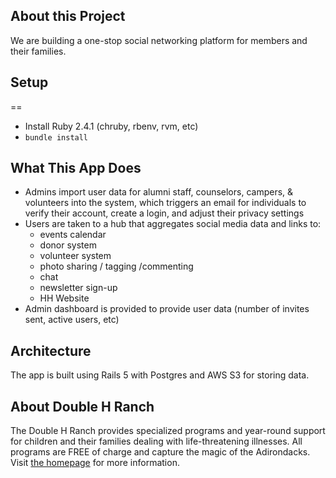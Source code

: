 ## About this Project

We are building a one-stop social networking platform for members and their
families.

## Setup
==
- Install Ruby 2.4.1 (chruby, rbenv, rvm, etc)
- `bundle install`

## What This App Does

* Admins import user data for alumni staff, counselors, campers, & volunteers into the system, which triggers an email for
  individuals to verify their account, create a login, and adjust their privacy
  settings
* Users are taken to a hub that aggregates social media data and links to:
  * events calendar
  * donor system
  * volunteer system
  * photo sharing / tagging /commenting
  * chat
  * newsletter sign-up
  * HH Website
* Admin dashboard is provided to provide user data (number of invites sent,
  active users, etc)

## Architecture

The app is built using Rails 5 with Postgres and AWS S3 for storing data.

## About Double H Ranch

The Double H Ranch provides specialized programs and year-round support for
children and their families dealing with life-threatening illnesses. All
programs are FREE of charge and capture the magic of the Adirondacks. Visit [the
homepage](https://www.doublehranch.org/) for more information.

